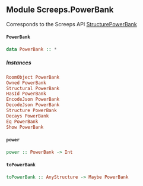 ## Module Screeps.PowerBank

Corresponds to the Screeps API [StructurePowerBank](http://support.screeps.com/hc/en-us/articles/207712729-StructurePowerBank)

#### `PowerBank`

``` purescript
data PowerBank :: *
```

##### Instances
``` purescript
RoomObject PowerBank
Owned PowerBank
Structural PowerBank
HasId PowerBank
EncodeJson PowerBank
DecodeJson PowerBank
Structure PowerBank
Decays PowerBank
Eq PowerBank
Show PowerBank
```

#### `power`

``` purescript
power :: PowerBank -> Int
```

#### `toPowerBank`

``` purescript
toPowerBank :: AnyStructure -> Maybe PowerBank
```


